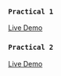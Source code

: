 


### `Practical 1`
[Live Demo](https://react-practical-1.netlify.app/)

### `Practical 2`
[Live Demo](https://react-pr2-akash.netlify.app/) 


